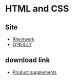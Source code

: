 # HTML and CSS

## Site
- [Rheinwerk](https://www.sap-press.com/html-and-css_5695/)
- [O'REILLY](https://learning.oreilly.com/library/view/html-and-css/9781806111831/)

## download link
- [Product supplements](https://s3-eu-west-1.amazonaws.com/gxmedia.galileo-press.de/supplements/5695/978-1-4932-2422-7.zip)

